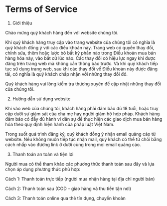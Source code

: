 # Terms of Service

1. Giới thiệu

Chào mừng quý khách hàng đến với website chúng tôi.

Khi quý khách hàng truy cập vào trang website của chúng tôi có nghĩa là quý khách đồng ý với các điều khoản này. Trang web có quyền thay đổi, chỉnh sửa, thêm hoặc lược bỏ bất kỳ phần nào trong Điều khoản mua bán hàng hóa này, vào bất cứ lúc nào. Các thay đổi có hiệu lực ngay khi được đăng trên trang web mà không cần thông báo trước. Và khi quý khách tiếp tục sử dụng trang web, sau khi các thay đổi về Điều khoản này được đăng tải, có nghĩa là quý khách chấp nhận với những thay đổi đó.

Quý khách hàng vui lòng kiểm tra thường xuyên để cập nhật những thay đổi của chúng tôi.

2. Hướng dẫn sử dụng website

Khi vào web của chúng tôi, khách hàng phải đảm bảo đủ 18 tuổi, hoặc truy cập dưới sự giám sát của cha mẹ hay người giám hộ hợp pháp. Khách hàng đảm bảo có đầy đủ hành vi dân sự để thực hiện các giao dịch mua bán hàng hóa theo quy định hiện hành của pháp luật Việt Nam.

Trong suốt quá trình đăng ký, quý khách đồng ý nhận email quảng cáo từ website. Nếu không muốn tiếp tục nhận mail, quý khách có thể từ chối bằng cách nhấp vào đường link ở dưới cùng trong mọi email quảng cáo.

3. Thanh toán an toàn và tiện lợi

Người mua có thể tham khảo các phương thức thanh toán sau đây và lựa chọn áp dụng phương thức phù hợp:

Cách 1: Thanh toán trực tiếp (người mua nhận hàng tại địa chỉ người bán)

Cách 2: Thanh toán sau (COD – giao hàng và thu tiền tận nơi)

Cách 3: Thanh toán online qua thẻ tín dụng, chuyển khoản
